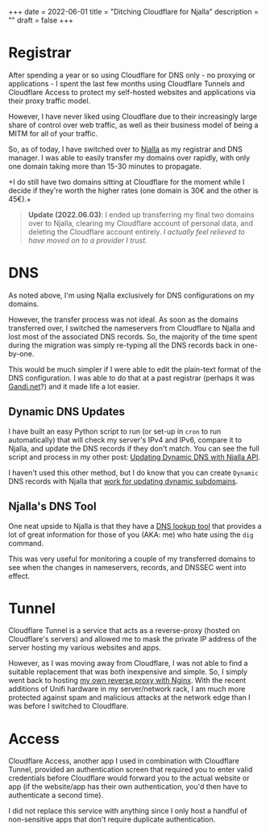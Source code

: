 +++
date = 2022-06-01
title = "Ditching Cloudflare for Njalla"
description = ""
draft = false
+++

# Registrar

After spending a year or so using Cloudflare for DNS only - no proxying or
applications - I spent the last few months using Cloudflare Tunnels and
Cloudflare Access to protect my self-hosted websites and applications via their
proxy traffic model.

However, I have never liked using Cloudflare due to their increasingly large
share of control over web traffic, as well as their business model of being a
MITM for all of your traffic.

So, as of today, I have switched over to [Njalla](https://njal.la) as my
registrar and DNS manager. I was able to easily transfer my domains over
rapidly, with only one domain taking more than 15-30 minutes to propagate.

+I do still have two domains sitting at Cloudflare for the moment while I decide
if they're worth the higher rates (one domain is 30€ and the other is 45€).+

> **Update (2022.06.03)**: I ended up transferring my final two domains over to
> Njalla, clearing my Cloudflare account of personal data, and deleting the
> Cloudflare account entirely. *I actually feel relieved to have moved on to a
> provider I trust.*

# DNS

As noted above, I'm using Njalla exclusively for DNS configurations on my
domains.

However, the transfer process was not ideal. As soon as the domains transferred
over, I switched the nameservers from Cloudflare to Njalla and lost most of the
associated DNS records. So, the majority of the time spent during the migration
was simply re-typing all the DNS records back in one-by-one.

This would be much simpler if I were able to edit the plain-text format of the
DNS configuration. I was able to do that at a past registrar (perhaps it was
[Gandi.net](https://gandi.net/)?) and it made life a lot easier.

## Dynamic DNS Updates

I have built an easy Python script to run (or set-up in `cron` to run
automatically) that will check my server's IPv4 and IPv6, compare it to Njalla,
and update the DNS records if they don't match. You can see the full script and
process in my other post: [Updating Dynamic DNS with Njalla
API](../njalla-dns-api/).

I haven't used this other method, but I do know that you can create `Dynamic`
DNS records with Njalla that [work for updating dynamic
subdomains](https://njal.la/docs/ddns/).

## Njalla's DNS Tool

One neat upside to Njalla is that they have a [DNS lookup
tool](https://check.njal.la/dns/) that provides a lot of great information for
those of you (AKA: me) who hate using the `dig` command.

This was very useful for monitoring a couple of my transferred domains to see
when the changes in nameservers, records, and DNSSEC went into effect.

# Tunnel

Cloudflare Tunnel is a service that acts as a reverse-proxy (hosted on
Cloudflare's servers) and allowed me to mask the private IP address of the
server hosting my various websites and apps.

However, as I was moving away from Cloudflare, I was not able to find a suitable
replacement that was both inexpensive and simple. So, I simply went back to
hosting [my own reverse proxy with
Nginx](file:///blog/set-up-nginx-reverse-proxy/). With the recent additions of
Unifi hardware in my server/network rack, I am much more protected against spam
and malicious attacks at the network edge than I was before I switched to
Cloudflare.

# Access

Cloudflare Access, another app I used in combination with Cloudflare Tunnel,
provided an authentication screen that required you to enter valid credentials
before Cloudflare would forward you to the actual website or app (if the
website/app has their own authentication, you'd then have to authenticate a
second time).

I did not replace this service with anything since I only host a handful of
non-sensitive apps that don't require duplicate authentication.

